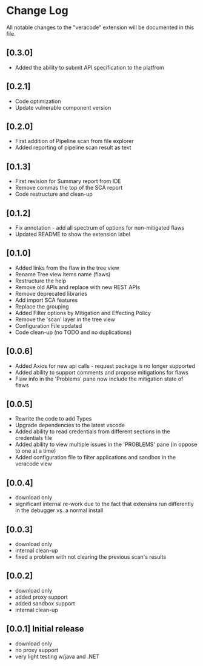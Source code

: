 # Change Log
All notable changes to the "veracode" extension will be documented in this file.

## [0.3.0]
- Added the ability to submit API specification to the platfrom

## [0.2.1]
- Code optimization
- Update vulnerable component version

## [0.2.0]
- First addition of Pipeline scan from file explorer
- Added reporting of pipeline scan result as text

## [0.1.3]
- First revision for Summary report from IDE
- Remove commas the top of the SCA report
- Code restructure and clean-up

## [0.1.2]
- Fix annotation - add all spectrum of options for non-mitigated flaws
- Updated README to show the extension label

## [0.1.0]
- Added links from the flaw in the tree view
- Rename Tree view items name (flaws)
- Restructure the help
- Remove old APIs and replace with new REST APIs
- Remove deprecated libraries
- Add import SCA features
- Replace the grouping
- Added Filter options by Mitigation and Effecting Policy
- Remove the 'scan' layer in the tree view
- Configuration File updated
- Code clean-up (no TODO and no duplications) 

## [0.0.6]
- Added Axios for new api calls - request package is no longer supported
- Added ability to support comments and propose mitigations for flaws
- Flaw info in the 'Problems' pane now include the mitigation state of flaws

## [0.0.5]
- Rewrite the code to add Types
- Upgrade dependencies to the latest vscode
- Added ability to read credentials from different sections in the credentials file
- Added ability to view multiple issues in the 'PROBLEMS' pane (in oppose to one at a time)
- Added configuration file to filter applications and sandbox in the veracode view

## [0.0.4]
- download only
- significant internal re-work due to the fact that extensins run differently in the debugger vs. a normal install

## [0.0.3] 
- download only
- internal clean-up
- fixed a problem with not clearing the previous scan's results

## [0.0.2] 
- download only
- added proxy support
- added sandbox support
- internal clean-up

## [0.0.1] Initial release
- download only
- no proxy support
- very light testing w/java and .NET
